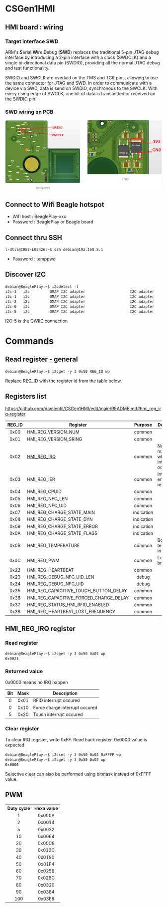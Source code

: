# CSGen1HMI

## HMI board : wiring

### Target interface SWD 

ARM's **S**erial **W**ire **D**ebug (**SWD**) replaces the traditional 5-pin JTAG debug interface by introducing a 2-pin interface with a clock (SWDCLK) and a single bi-directional data pin (SWDIO), providing all the normal JTAG debug and test functionality. 

SWDIO and SWCLK are overlaid on the TMS and TCK pins, allowing to use the same connector for JTAG and SWD. In order to communicate with a device via SWD, data is send on SWDIO, synchronous to the SWCLK. With every rising edge of SWCLK, one bit of data is transmitted or received on the SWDIO pin.

### SWD wiring on PCB

![hmi-pcb-swd](docs/hmi-pcb-swd.png)

## Connect to Wifi Beagle hotspot
* Wifi host : BeaglePlay-xxx
* Password : BeaglePlay or Beagle board

## Connect thru SSH

```
l-dtil@CRE2-L05426:~$ ssh debian@192.168.8.1
```

* Password : temppwd

## Discover I2C

```
debian@BeaglePlay:~$ i2cdetect -l
i2c-3	i2c       	OMAP I2C adapter                	I2C adapter
i2c-1	i2c       	OMAP I2C adapter                	I2C adapter
i2c-2	i2c       	OMAP I2C adapter                	I2C adapter
i2c-0	i2c       	OMAP I2C adapter                	I2C adapter
i2c-5	i2c       	OMAP I2C adapter                	I2C adapter
```

I2C-5 is the QWIIC connection


# Commands

## Read register - general

```
debian@BeaglePlay:~$ i2cget -y 3 0x50 REG_ID wp
```
Replace REG_ID with the register id from the table below.

## Registers list

https://github.com/damientil/CSGen1HMI/edit/main/README.md#hmi_reg_irq-register


| REG_ID | Register                                | Purpose     | Description | Tested |
|:------:|-----------------------------------------|:-----------:|-------------|:------:|
| 0x00   | HMI_REG_VERSION_NUM                     | common      |  | nok :red_circle:
| 0x01   | HMI_REG_VERSION_SRING                   | common      |  | nok :red_circle:
| 0x02   | [HMI_REG_IRQ](#hmi_reg_irq-register)    | common      | Notify master which interrupt occured | ok
| 0x03   | HMI_REG_IER                             | common      | Interupt enable register | ok
| 0x04   | HMI_REG_CPUID                           | common      |  | nok :red_circle:
| 0x05   | HMI_REG_NFC_LEN                         | common      |  | ok
| 0x06   | HMI_REG_NFC_UID                         | common      |  | nok :red_circle:
| 0x07   | HMI_REG_CHARGE_STATE_MAIN               | indication  |  | ok
| 0x08   | HMI_REG_CHARGE_STATE_DYN                | indication  |  | ok
| 0x09   | HMI_REG_CHARGE_STATE_ERROR              | indication  |  | nok :red_circle:
| 0x0A   | HMI_REG_CHARGE_STATE_FLAGS              | indication  |  | ok
| 0x0B   | HMI_REG_TEMPERATURE                     | common      | Board temperature in °C | ok
| 0x0C   | HMI_REG_PWM                             | common      | Led brightness | ok
| 0x22   | HMI_REG_HEARTBEAT                       | common      |  | ok
| 0x23   | HMI_REG_DEBUG_NFC_UID_LEN               | debug       |  | nok :red_circle:
| 0x24   | HMI_REG_DEBUG_NFC_UID                   | debug       |  | ok
| 0x35   | HMI_REG_CAPACITIVE_TOUCH_BUTTON_DELAY   | common      |  | ok
| 0x36   | HMI_REG_CAPACITIVE_FORCED_CHARGE_DELAY  | common      |  | ok
| 0x37   | HMI_REG_STATUS_HMI_RFID_ENABLED         | common      |  | ok
| 0x38   | HMI_REG_HEARTBEAT_LOST_FREQUENCY        | common      |  | ok


## HMI_REG_IRQ register

### Read register
```
debian@BeaglePlay:~$ i2cget -y 3 0x50 0x02 wp
0x0021
```
### Returned value

0x0000 means no IRQ happen

| Bit | Mask | Description             |
| :-: | :--: | ----------------------- |
| 0   | 0x01 | RFID interrupt occured  |
| 0   | 0x10 | Force charge interrupt occured  |
| 5   | 0x20 | Touch interrupt occured |


### Clear register
To clear IRQ register, write 0xFF.
Read back register. 0x0000 value is expected

```
debian@BeaglePlay:~$ i2cset -y 3 0x50 0x02 0xFFFF wp
debian@BeaglePlay:~$ i2cget -y 3 0x50 0x02 wp
0x0000

```
Selective clear can also be performed using bitmask instead of 0xFFFF value.

## PWM
| Duty cycle | Hexa value |
|:---:|:---:|
| 1   | 0x000A   |
| 2   | 0x0014  |
| 5   | 0x0032  |
| 10  | 0x0064  |
| 20  | 0x00C8  |
| 30  | 0x012C |
| 40  | 0x0190 |
| 50  | 0x01F4 |
| 60  | 0x0258 |
| 70  | 0x02BC |
| 80  | 0x0320 |
| 90  | 0x0384 |
| 100 | 0x03E8 |
